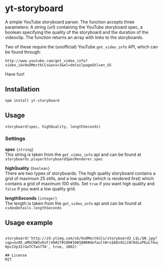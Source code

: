 # yt-storyboard
A simple YouTube storyboard parser. The function accepts three parameters: A string (url) containing the YouTube storyboard spec, a boolean specifying the quality of the storyboard and the duration of the videoclip. The function returns an array with links to the storyboards.

Two of these require the (unofficial) YouTube ```get_video_info``` API, which can be found through: 

```http://www.youtube.com/get_video_info?video_id=9uOMectkCCs&asv=3&el=detailpage&hl=en_US```

Have fun!

## Installation
```npm install yt-storyboard```

## Usage
```storyboard(spec, highQuality, lengthSeconds)```

### Settings
**spec** ```{string}```  
This string is taken from the ```get_video_info``` api and can be found at ```storyboards.playerStoryboardSpecRenderer.spec```

**highQuality** ```{boolean}```  
There are two types of storyboards. The high quality storyboard contains a grid of maximum 25 stills, and a low quality (which is rendered first) which contains a grid of maximum 100 stills. Set ```true``` if you want high quality and ```false``` if you want a low quality grid.

**lengthSeconds** ```{integer}```  
The length is taken from the ```get_video_info``` api and can be found at ```videoDetails.lengthSeconds```

## Usage example
```const storyboard = require("yt-storyboard"); 

storyboard('http://i9.ytimg.com/sb/9uOMectkCCs/storyboard3_L$L/$N.jpg?sqp=ovOX_wMGCKW2vKsF|48#27#100#10#10#0#default#rs$AOn4CLCNr0dLoPEuLTmvgQbfRHhohzQoxQ|80#45#102#10#10#10000#M$M#rs$AOn4CLCm3R4Yp_0X1CqEsnZDVTJQHwhJJg|160#90#102#5#5#10000#M$M#rs$AOn4CLAJEdtW7F-Hpv1Vp3IrGoTCTwn7TA', true, 1002)```

## License
MIT